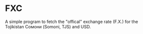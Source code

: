 # FXC
A simple program to fetch the "offical" exchange rate (F.X.) for the Tojikistan Сомони (Somoni, TJS) and USD.
